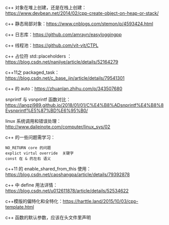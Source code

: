 c++ 对象在堆上创建，还是在栈上创建：https://www.devbean.net/2014/02/cpp-create-object-on-heap-or-stack/

c++ 静态局部对象：https://www.cnblogs.com/stemon/p/4593424.html

c++ 日志库：https://github.com/amrayn/easyloggingpp

c++ 线程池：https://github.com/vit-vit/CTPL

c++ 占位符 std::placeholders ：https://blog.csdn.net/nanjiye/article/details/52164279

c++11之 packaged_task：https://blog.csdn.net/c_base_jin/article/details/79541301

c++ 的 auto：https://zhuanlan.zhihu.com/p/343507680

snprintf 与 vsnprintf 函数对比：https://langzi989.github.io/2018/01/01/C%E4%B8%ADsnprintf%E4%B8%8Evsnprintf%E5%87%BD%E6%95%B0/

linux 系统调用和错误处理： http://www.daileinote.com/computer/linux_sys/02

c++ 的一些问题需学习：

```
NO_RETURN core 的问题
explict virtul override  关键字
const 在 & 的左右 语义
```

c++11 的 enable_shared_from_this 使用：https://blog.csdn.net/caoshangpa/article/details/79392878

c++ 中 define 用法详情：https://blog.csdn.net/u012611878/article/details/52534622

c++模版的偏特化和全特化：https://harttle.land/2015/10/03/cpp-template.html

c++ 函数的默认参数，应该在头文件里声明

